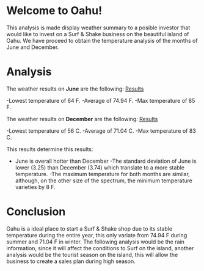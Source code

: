 # Welcome to Oahu!
This analysis is made display weather summary to a posible investor that would like to invest on a Surf & Shake business on the beautiful island of Oahu. We have proceed to obtain the temperature analysis of the months of June and December.  

# Analysis
The weather results on **June** are the following: [Results](Dec_Temperature.png)

-Lowest temperature of 64 F.
-Average of 74.94 F.
-Max temperature of 85 F.

The weather results on **December** are the following: [Results](June_Temperature.png)

-Lowest temperature of 56 C.
-Average of 71.04 C. 
-Max temperature of 83 C.

This results determine this results: 
- June is overall hotter than December 
-The standard deviation of June is lower (3.25) than December (3.74) which translate to a more stable temperature. 
-The maximum temperature for both months are similar, although, on the other size of the spectrum, the minimum temperature varieties by 8 F. 

# Conclusion 
Oahu is a ideal place to start a Surf & Shake shop due to its stable temperature during the entire year, this only variate from 74.94 F during summer and 71.04 F in winter. The following analysis would be the rain information, since it will affect the conditions to Surf on the island, another analysis would be the tourist season on the island, this will allow the business to create a sales plan during high season. 
